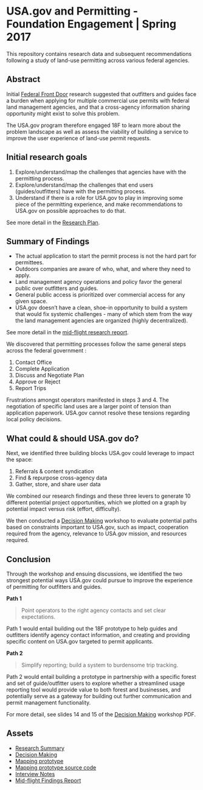 # USA.gov and Permitting - Foundation Engagement | Spring 2017
This repository contains research data and subsequent recommendations following a study of land-use permitting across various federal agencies. 

## Abstract
Initial [Federal Front Door](https://labs.usa.gov/#research-report) research suggested that outfitters and guides face a burden when applying for multiple commercial use permits with federal land management agencies, and that a cross-agency information sharing opportunity might exist to solve this problem.

The USA.gov program therefore engaged 18F to learn more about the problem landscape as well as assess the viability of building a service to improve the user experience of land-use permit requests.

## Initial research goals
1. Explore/understand/map the challenges that agencies have with the permitting process. 
2. Explore/understand/map the challenges that end users (guides/outfitters) have with the permitting process. 
3. Understand if there is a role for USA.gov to play in improving some piece of the permitting experience, and make recommendations to USA.gov on possible approaches to do that.

See more detail in the [Research Plan](https://github.com/18F/FFD_landuse/blob/master/usagov_landuse_permits_research.pdf).

## Summary of Findings

- The actual application to start the permit process is not the hard part for permittees.
- Outdoors companies are aware of who, what, and where they need to apply.
- Land management agency operations and policy favor the general public over outfitters and guides.
- General public access is prioritized over commercial access for any given space.
- USA.gov doesn’t have a clean, shoe-in opportunity to build a system that would fix systemic challenges - many of which stem from the way the land management agencies are organized (highly decentralized).

See more detail in the [mid-flight research report](https://github.com/18F/FFD_landuse/blob/master/usagov_midflight_findings.pdf).

We discovered that permitting processes follow the same general steps across the federal government :

1. Contact Office 
2. Complete Application
3. Discuss and Negotiate Plan
4. Approve or Reject
5. Report Trips 

Frustrations amongst operators manifested in steps 3 and 4. The negotiation of specific land uses are a larger point of tension than application paperwork. USA.gov cannot resolve these tensions regarding local policy decisions. 

## What could & should USA.gov do?
Next, we identified three building blocks USA.gov could leverage to impact the space:

 1. Referrals & content syndication
 2. Find & repurpose cross-agency data
 3. Gather, store, and share user data

We combined our research findings and these three levers to generate 10 different potential project opportunities, which we plotted on a graph by potential impact versus risk (effort, difficulty).

We then conducted a [Decision Making](https://github.com/18F/FFD_landuse/blob/master/usagov_landuse_permits_workshop.pdf) workshop to evaluate potential paths based on constraints important to USA.gov, such as impact, cooperation required from the agency, relevance to USA.gov mission, and resources required.

## Conclusion

Through the workshop and ensuing discussions, we identified the two strongest potential ways USA.gov could pursue to improve the experience of permitting for outfitters and guides.

**Path 1**
> Point operators to the right agency contacts and set clear expectations.

Path 1 would entail building out the 18F prototype to help guides and outfitters identify agency contact information, and creating and providing specific content on USA.gov targeted to permit applicants.


**Path 2**
> Simplify reporting; build a system to burdensome trip tracking.

Path 2 would entail building a prototype in partnership with a specific forest and set of guide/outfitter users to explore whether a streamlined usage reporting tool would provide value to both forest and businesses, and potentially serve as a gateway for building out further communication and permit management functionality.


For more detail, see slides 14 and 15 of the [Decision Making](https://github.com/18F/FFD_landuse/blob/master/usagov_landuse_permits_workshop.pdf) workshop PDF.

## Assets
- [Research Summary](https://github.com/18F/FFD_landuse/blob/master/usagov_landuse_permits_research.pdf)
- [Decision Making](https://github.com/18F/FFD_landuse/blob/master/usagov_landuse_permits_workshop.pdf)
- [Mapping prototype](https://permit-finder-v02.app.cloud.gov/#6/38.204/-105.842)
- [Mapping prototype source code](https://github.com/18F/permit-finder)
- [Interview Notes](https://github.com/18F/FFD_landuse/blob/master/permit_interview_summary_notes.csv)
- [Mid-flight Findings Report](https://github.com/18F/FFD_landuse/blob/master/usagov_midflight_findings.pdf)


